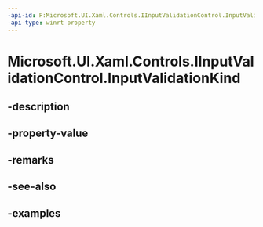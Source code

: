 ```yaml
---
-api-id: P:Microsoft.UI.Xaml.Controls.IInputValidationControl.InputValidationKind
-api-type: winrt property
---
```


# Microsoft.UI.Xaml.Controls.IInputValidationControl.InputValidationKind

<!--
public Microsoft.UI.Xaml.Controls.InputValidationKind InputValidationKind { get; set; }
-->


## -description

## -property-value

## -remarks

## -see-also

## -examples


